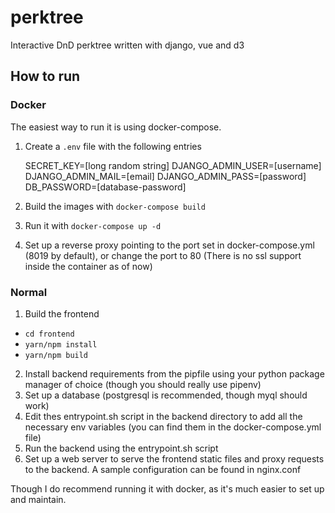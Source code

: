# perktree

Interactive DnD perktree written with django, vue and d3

## How to run

### Docker
The easiest way to run it is using docker-compose.

1. Create a `.env` file with the following entries

    SECRET_KEY=[long random string]
    DJANGO_ADMIN_USER=[username]
    DJANGO_ADMIN_MAIL=[email]
    DJANGO_ADMIN_PASS=[password]
    DB_PASSWORD=[database-password]

2. Build the images with `docker-compose build`
3. Run it with `docker-compose up -d`
4. Set up a reverse proxy pointing to the port set in docker-compose.yml (8019 by default), or change the port to 80 (There is no ssl support inside the container as of now)

### Normal

1. Build the frontend
- `cd frontend`
- `yarn/npm install`
- `yarn/npm build`

2. Install backend requirements from the pipfile using your python package manager of choice (though you should really use pipenv)
3. Set up a database (postgresql is recommended, though myql should work)
4. Edit thes entrypoint.sh script in the backend directory to add all the necessary env variables (you can find them in the docker-compose.yml file)
5. Run the backend using the entrypoint.sh script
6. Set up a web server to serve the frontend static files and proxy requests to the backend. A sample configuration can be found in nginx.conf

Though I do recommend running it with docker, as it's much easier to set up and maintain.

